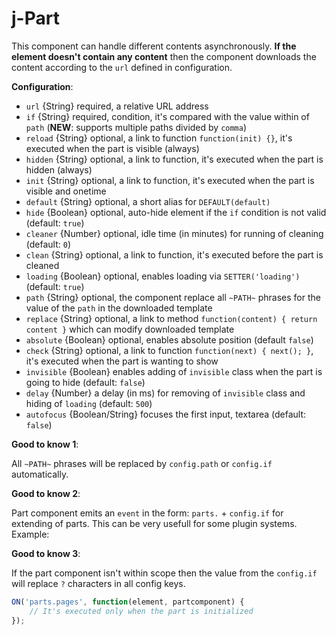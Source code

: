 # j-Part

This component can handle different contents asynchronously. __If the element doesn't contain any content__ then the component downloads the content according to the `url` defined in configuration.

__Configuration__:

- `url` {String} required, a relative URL address
- `if` {String} required, condition, it's compared with the value within of `path` (__NEW__: supports multiple paths divided by `comma`)
- `reload` {String} optional, a link to function `function(init) {}`, it's executed when the part is visible (always)
- `hidden` {String} optional, a link to function, it's executed when the part is hidden (always)
- `init` {String} optional, a link to function, it's executed when the part is visible and onetime
- `default` {String} optional, a short alias for `DEFAULT(default)`
- `hide` {Boolean} optional, auto-hide element if the `if` condition is not valid (default: `true`)
- `cleaner` {Number} optional, idle time (in minutes) for running of cleaning (default: `0`)
- `clean` {String} optional, a link to function, it's executed before the part is cleaned
- `loading` {Boolean} optional, enables loading via `SETTER('loading')` (default: `true`)
- `path` {String} optional, the component replace all `~PATH~` phrases for the value of the `path` in the downloaded template
- `replace` {String} optional, a link to method `function(content) { return content }` which can modify downloaded template
- `absolute` {Boolean} optional, enables absolute position (default `false`)
- `check` {String} optional, a link to function `function(next) { next(); }`, it's executed when the part is wanting to show
- `invisible` {Boolean} enables adding of `invisible` class when the part is going to hide (default: `false`)
- `delay` {Number} a delay (in ms) for removing of `invisible` class and hiding of `loading` (default: `500`)
- `autofocus` {Boolean/String} focuses the first input, textarea (default: `false`)

__Good to know 1__:

All `~PATH~` phrases will be replaced by `config.path` or `config.if` automatically.

__Good to know 2__:

Part component emits an `event` in the form: `parts.` + `config.if` for extending of parts. This can be very usefull for some plugin systems. Example:

__Good to know 3__:

If the part component isn't within scope then the value from the `config.if` will replace `?` characters in all config keys.

```js
ON('parts.pages', function(element, partcomponent) {
	// It's executed only when the part is initialized
});
```
